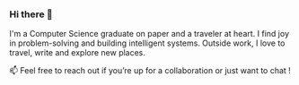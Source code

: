 ### Hi there 👋


I'm a Computer Science graduate on paper and a traveler at heart. I find joy in problem-solving and building intelligent systems. 
Outside work, I love to travel, write and explore new places.

📫 Feel free to reach out if you’re up for a collaboration or just want to chat !

<!--
- 🔭 I’m currently working on ...
- 🌱 I’m currently learning ...
- 👯 I’m looking to collaborate on ...
- 🤔 I’m looking for help with ...
- 💬 Ask me about ...
- 📫 How to reach me: ...
- 😄 Pronouns: ...
- ⚡ Fun fact: ...
-->

